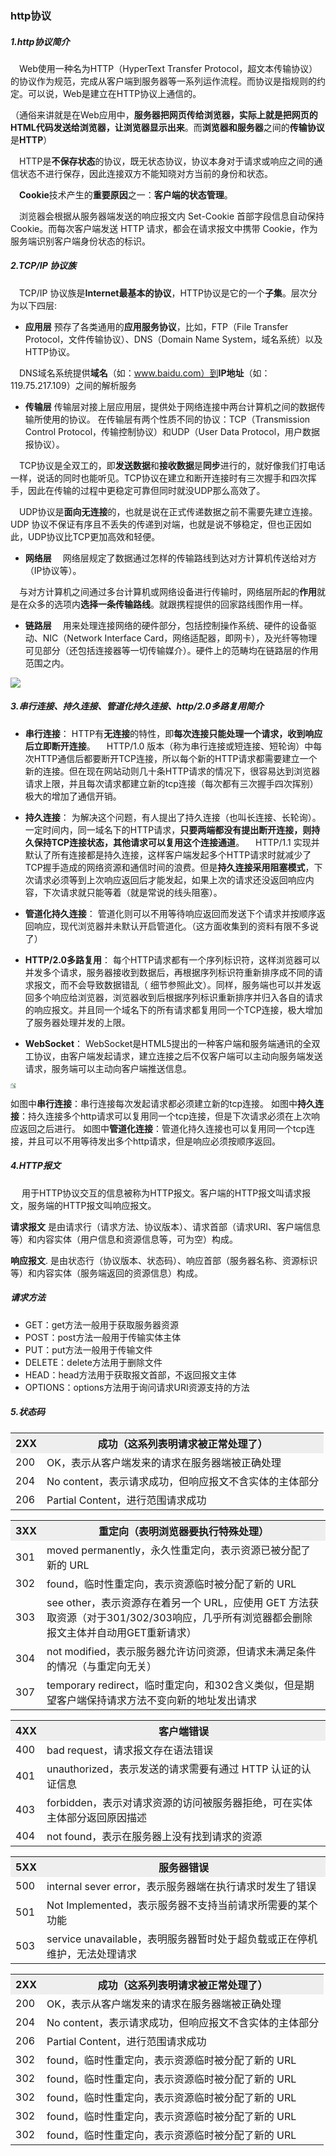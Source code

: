 ### http协议
##### 1.http协议简介
&emsp;Web使用一种名为HTTP（HyperText Transfer Protocol，超文本传输协议）的协议作为规范，完成从客户端到服务器等一系列运作流程。而协议是指规则的约定。可以说，Web是建立在HTTP协议上通信的。

（通俗来讲就是在Web应用中，<b>服务器把网页传给浏览器，实际上就是把网页的HTML代码发送给浏览器，让浏览器显示出来</b>。而<b>浏览器和服务器</b>之间的<b>传输协议</b>是<b>HTTP</b>）

&emsp;HTTP是<b>不保存状态</b>的协议，既无状态协议，协议本身对于请求或响应之间的通信状态不进行保存，因此连接双方不能知晓对方当前的身份和状态。

&emsp;<b>Cookie</b>技术产生的<b>重要原因</b>之一：<b>客户端的状态管理</b>。

&emsp;浏览器会根据从服务器端发送的响应报文内 Set-Cookie 首部字段信息自动保持 Cookie。而每次客户端发送 HTTP 请求，都会在请求报文中携带 Cookie，作为服务端识别客户端身份状态的标识。

##### 2.TCP/IP 协议族
&emsp;TCP/IP 协议族是<b>Internet最基本的协议</b>，HTTP协议是它的一个<b>子集</b>。层次分为以下四层:
-   <b>应用层</b>
预存了各类通用的<b>应用服务协议</b>，比如，FTP（File Transfer Protocol，文件传输协议）、DNS（Domain Name System，域名系统）以及HTTP协议。

&emsp;DNS域名系统提供<b>域名</b>（如：www.baidu.com）到<b>IP地址</b>（如：119.75.217.109）之间的解析服务

-   <b>传输层</b>
传输层对接上层应用层，提供处于网络连接中两台计算机之间的数据传输所使用的协议。
在传输层有两个性质不同的协议：TCP（Transmission Control Protocol，传输控制协议）和UDP（User Data Protocol，用户数据报协议）。

&emsp;TCP协议是全双工的，即<b>发送数据</b>和<b>接收数据</b>是<b>同步</b>进行的，就好像我们打电话一样，说话的同时也能听见。TCP协议在建立和断开连接时有三次握手和四次挥手，因此在传输的过程中更稳定可靠但同时就没UDP那么高效了。

&emsp;UDP协议是<b>面向无连接</b>的，也就是说在正式传递数据之前不需要先建立连接。UDP 协议不保证有序且不丢失的传递到对端，也就是说不够稳定，但也正因如此，UDP协议比TCP更加高效和轻便。

-   <b>网络层</b>
&emsp;网络层规定了数据通过怎样的传输路线到达对方计算机传送给对方（IP协议等）。

&emsp;与对方计算机之间通过多台计算机或网络设备进行传输时，网络层所起的<b>作用</b>就是在众多的选项内<b>选择一条传输路线</b>。就跟携程提供的回家路线图作用一样。

-   <b>链路层</b>
&emsp;用来处理连接网络的硬件部分，包括控制操作系统、硬件的设备驱动、NIC（Network Interface Card，网络适配器，即网卡），及光纤等物理可见部分（还包括连接器等一切传输媒介）。硬件上的范畴均在链路层的作用范围之内。
<img src="./img/http.png"/>

##### 3.串行连接、持久连接、管道化持久连接、http/2.0多路复用简介
-   <b>串行连接</b>： HTTP有<b>无连接</b>的特性，即<b>每次连接只能处理一个请求，收到响应后立即断开连接</b>。
&emsp;HTTP/1.0 版本（称为串行连接或短连接、短轮询）中每次HTTP通信后都要断开TCP连接，所以每个新的HTTP请求都需要建立一个新的连接。但在现在网站动则几十条HTTP请求的情况下，很容易达到浏览器请求上限，并且每次请求都建立新的tcp连接（每次都有三次握手四次挥别）极大的增加了通信开销。

-   <b>持久连接</b>： 为解决这个问题，有人提出了持久连接（也叫长连接、长轮询）。一定时间内，同一域名下的HTTP请求，<b>只要两端都没有提出断开连接，则持久保持TCP连接状态，其他请求可以复用这个连接通道</b>。
&emsp;HTTP/1.1 实现并默认了所有连接都是持久连接，这样客户端发起多个HTTP请求时就减少了TCP握手造成的网络资源和通信时间的浪费。但是<b>持久连接采用阻塞模式</b>，下次请求必须等到上次响应返回后才能发起，如果上次的请求还没返回响应内容，下次请求就只能等着（就是常说的线头阻塞）。

-   <b>管道化持久连接</b>： 管道化则可以不用等待响应返回而发送下个请求并按顺序返回响应，现代浏览器并未默认开启管道化。（这方面收集到的资料有限不多说了）

-   <b>HTTP/2.0多路复用</b>： 每个HTTP请求都有一个序列标识符，这样浏览器可以并发多个请求，服务器接收到数据后，再根据序列标识符重新排序成不同的请求报文，而不会导致数据错乱（ 细节参照此文）。同样，服务端也可以并发返回多个响应给浏览器，浏览器收到后根据序列标识重新排序并归入各自的请求的响应报文。并且同一个域名下的所有请求都复用同一个TCP连接，极大增加了服务器处理并发的上限。

-   <b>WebSocket</b>： WebSocket是HTML5提出的一种客户端和服务端通讯的全双工协议，由客户端发起请求，建立连接之后不仅客户端可以主动向服务端发送请求，服务端可以主动向客户端推送信息。<br/>
<img src="./img/link.jpg" style="zoom: 50%; transform: rotate(270deg)"/>

如图中<b>串行连接</b>：串行连接每次发起请求都必须建立新的tcp连接。
如图中<b>持久连接</b>：持久连接多个http请求可以复用同一个tcp连接，但是下次请求必须在上次响应返回之后进行。
如图中<b>管道化连接</b>：管道化持久连接也可以复用同一个tcp连接，并且可以不用等待发出多个http请求，但是响应必须按顺序返回。


##### 4.HTTP报文
&emsp; 用于HTTP协议交互的信息被称为HTTP报文。客户端的HTTP报文叫请求报文，服务端的HTTP报文叫响应报文。

<b>请求报文</b> 是由请求行（请求方法、协议版本）、请求首部（请求URI、客户端信息等）和内容实体（用户信息和资源信息等，可为空）构成。

<b>响应报文</b>. 是由状态行（协议版本、状态码）、响应首部（服务器名称、资源标识等）和内容实体（服务端返回的资源信息）构成。

##### <b>请求方法</b>
-   GET：get方法一般用于获取服务器资源
-   POST：post方法一般用于传输实体主体
-   PUT：put方法一般用于传输文件
-   DELETE：delete方法用于删除文件
-   HEAD：head方法用于获取报文首部，不返回报文主体
-   OPTIONS：options方法用于询问请求URI资源支持的方法

##### 5.状态码
<center>
	<table>
		<tr bgcolor="#eee">
			<th>2XX</th>
			<th>成功（这系列表明请求被正常处理了）</th>
		</tr>
		<tr>
			<td>200</td>
			<td>OK，表示从客户端发来的请求在服务器端被正确处理</td>
		</tr>
		<tr>
			<td>204</td>
			<td>No content，表示请求成功，但响应报文不含实体的主体部分</td>
		</tr>
		<tr>
			<td>206</td>
			<td>Partial Content，进行范围请求成功</td>
		</tr>
	</table>
	<table>
		<tr bgcolor="#eee">
			<th>3XX</th>
			<th>重定向（表明浏览器要执行特殊处理）</th>
		</tr>
		<tr>
			<td>301</td>
			<td>moved permanently，永久性重定向，表示资源已被分配了新的 URL</td>
		</tr>
		<tr>
			<td>302</td>
			<td>found，临时性重定向，表示资源临时被分配了新的 URL</td>
		</tr>
		<tr>
			<td>303</td>
			<td>see other，表示资源存在着另一个 URL，应使用 GET 方法获取资源（对于301/302/303响应，几乎所有浏览器都会删除报文主体并自动用GET重新请求）</td>
		</tr>
		<tr>
			<td>304</td>
			<td>not modified，表示服务器允许访问资源，但请求未满足条件的情况（与重定向无关）</td>
		</tr>
		<tr>
			<td>307</td>
			<td>temporary redirect，临时重定向，和302含义类似，但是期望客户端保持请求方法不变向新的地址发出请求</td>
		</tr>
	</table>
	<table>
		<tr bgcolor="#eee">
			<th>4XX</th>
			<th>客户端错误</th>
		</tr>
		<tr>
			<td>400</td>
			<td>bad request，请求报文存在语法错误</td>
		</tr>
		<tr>
			<td>401</td>
			<td>unauthorized，表示发送的请求需要有通过 HTTP 认证的认证信息</td>
		</tr>
		<tr>
			<td>403</td>
			<td>forbidden，表示对请求资源的访问被服务器拒绝，可在实体主体部分返回原因描述</td>
		</tr>
		<tr>
			<td>404</td>
			<td>not found，表示在服务器上没有找到请求的资源</td>
		</tr>
	</table>
	<table>
		<tr bgcolor="#eee">
			<th>5XX</th>
			<th>服务器错误</th>
		</tr>
		<tr>
			<td>500</td>
			<td>internal sever error，表示服务器端在执行请求时发生了错误</td>
		</tr>
		<tr>
			<td>501</td>
			<td>Not Implemented，表示服务器不支持当前请求所需要的某个功能</td>
		</tr>
		<tr>
			<td>503</td>
			<td>service unavailable，表明服务器暂时处于超负载或正在停机维护，无法处理请求</td>
		</tr>
	</table>
	<table>
		<tr bgcolor="#eee">
			<th>2XX</th>
			<th>成功（这系列表明请求被正常处理了）</th>
		</tr>
		<tr>
			<td>200</td>
			<td>OK，表示从客户端发来的请求在服务器端被正确处理</td>
		</tr>
		<tr>
			<td>204</td>
			<td>No content，表示请求成功，但响应报文不含实体的主体部分</td>
		</tr>
		<tr>
			<td>206</td>
			<td>Partial Content，进行范围请求成功</td>
		</tr>
			<tr>
			<td>302</td>
			<td>found，临时性重定向，表示资源临时被分配了新的 URL</td>
		</tr>
				<tr>
			<td>302</td>
			<td>found，临时性重定向，表示资源临时被分配了新的 URL</td>
		</tr>
		<tr>
			<td>302</td>
			<td>found，临时性重定向，表示资源临时被分配了新的 URL</td>
		</tr>
		<tr>
			<td>302</td>
			<td>found，临时性重定向，表示资源临时被分配了新的 URL</td>
		</tr>
		<tr>
			<td>302</td>
			<td>found，临时性重定向，表示资源临时被分配了新的 URL</td>
		</tr>
	</table>
</cneter>
